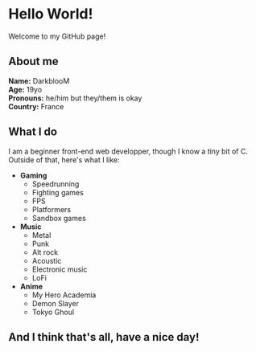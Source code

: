 # Hello World!
Welcome to my GitHub page!
## About me
**Name:** DarkblooM <br>
**Age:** 19yo <br>
**Pronouns:** he/him but they/them is okay <br>
**Country:** France <br>
## What I do
I am a beginner front-end web developper, though I know a tiny bit of C. <br>
Outside of that, here's what I like:
- **Gaming**
  - Speedrunning
  - Fighting games
  - FPS
  - Platformers
  - Sandbox games
- **Music**
  - Metal
  - Punk
  - Alt rock
  - Acoustic
  - Electronic music
  - LoFi
- **Anime**
  - My Hero Academia
  - Demon Slayer
  - Tokyo Ghoul

## And I think that's all, have a nice day!
